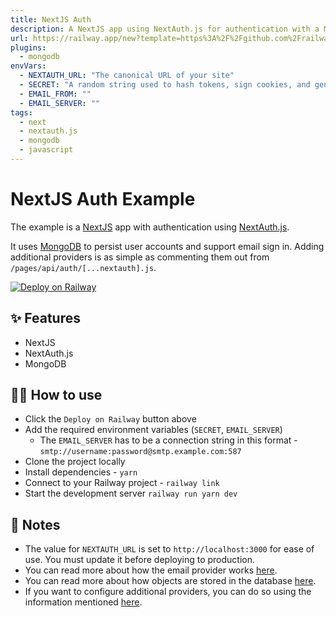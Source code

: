 ```yaml
---
title: NextJS Auth
description: A NextJS app using NextAuth.js for authentication with a MongoDB database
url: https://railway.app/new?template=https%3A%2F%2Fgithub.com%2Frailwayapp%2Fexamples%2Ftree%2Fmaster%2Fexamples%2Fnextjs-auth&plugins=mongodb&envs=NEXTAUTH_URL%2CSECRET%2CEMAIL_FROM%2CEMAIL_SERVER&NEXTAUTH_URLDesc=The+canonical+URL+of+your+site&SECRETDesc=A+random+string+used+to+hash+tokens%2C+sign+cookies+and+generate+crytographic+keys&NEXTAUTH_URLDefault=http%3A%2F%2Flocalhost%3A3000&EMAIL_FROMDefault=NextAuth+%3Cnoreply%40example.com%3E
plugins:
  - mongodb
envVars:
  - NEXTAUTH_URL: "The canonical URL of your site"
  - SECRET: "A random string used to hash tokens, sign cookies, and generate cryptographic keys"
  - EMAIL_FROM: ""
  - EMAIL_SERVER: ""
tags:
  - next
  - nextauth.js
  - mongodb
  - javascript
---
```


# NextJS Auth Example

The example is a [NextJS](https://nextjs.org/) app with authentication using [NextAuth.js](https://next-auth.js.org/).

It uses [MongoDB](https://www.mongodb.com/) to persist user accounts and support email sign in. Adding additional providers is as simple as commenting them out from `/pages/api/auth/[...nextauth].js`.

[![Deploy on Railway](https://railway.app/button.svg)](https://railway.app/new?template=https%3A%2F%2Fgithub.com%2Frailwayapp%2Fexamples%2Ftree%2Fmaster%2Fexamples%2Fnextjs-auth&plugins=mongodb&envs=NEXTAUTH_URL%2CSECRET%2CEMAIL_FROM%2CEMAIL_SERVER&NEXTAUTH_URLDesc=The+canonical+URL+of+your+site&SECRETDesc=A+random+string+used+to+hash+tokens%2C+sign+cookies+and+generate+crytographic+keys&NEXTAUTH_URLDefault=http%3A%2F%2Flocalhost%3A3000&EMAIL_FROMDefault=NextAuth+%3Cnoreply%40example.com%3E)

## ✨ Features

- NextJS
- NextAuth.js
- MongoDB

## 💁‍♀️ How to use

- Click the `Deploy on Railway` button above
- Add the required environment variables (`SECRET`, `EMAIL_SERVER`)
  - The `EMAIL_SERVER` has to be a connection string in this format - `smtp://username:password@smtp.example.com:587`
- Clone the project locally
- Install dependencies - `yarn`
- Connect to your Railway project - `railway link`
- Start the development server `railway run yarn dev`

## 📝 Notes

- The value for `NEXTAUTH_URL` is set to `http://localhost:3000` for ease of use. You must update it before deploying to production.
- You can read more about how the email provider works [here](https://next-auth.js.org/providers/email).
- You can read more about how objects are stored in the database [here](https://next-auth.js.org/schemas/mongodb).
- If you want to configure additional providers, you can do so using the information mentioned [here](https://next-auth.js.org/configuration/providers).
